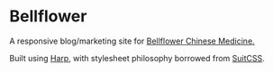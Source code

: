 Bellflower
=========================================

A responsive blog/marketing site for [Bellflower Chinese Medicine.](www.bellflowerchinesemedicine.com.au)

Built using [Harp](http://harpjs.com), with stylesheet philosophy borrowed from [SuitCSS](https://github.com/suitcss/suit).
